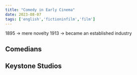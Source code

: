 ```yaml
---
title: "Comedy in Early Cinema"
date: 2023-08-07
tags: ['english','fictioninfilm','film']
---
```

1895 -> mere novelty
1913 -> became an established industry

## Comedians
## Keystone Studios


